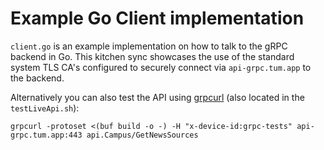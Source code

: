 # Example Go Client implementation

`client.go` is an example implementation on how to talk to the gRPC backend in Go. This kitchen sync showcases the use of the
standard system TLS CA's configured to securely connect via `api-grpc.tum.app` to the backend.

Alternatively you can also test the API using [grpcurl](https://github.com/fullstorydev/grpcurl) (also located in the `testLiveApi.sh`):
```
grpcurl -protoset <(buf build -o -) -H "x-device-id:grpc-tests" api-grpc.tum.app:443 api.Campus/GetNewsSources
```
